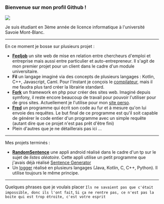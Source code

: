 ### Bienvenue sur mon profil Github !

![](https://komarev.com/ghpvc/?username=Gashmob&color=green&style=flat-square&label=Vues)

Je suis étudiant en 3ème année de licence informatique à l'université Savoie Mont-Blanc.

---

En ce moment je bosse sur plusieurs projet :
- **[Feeljob](https://github.com/Gashmob/Feeljob)** un site web de mise en relation entre chercheurs d'emploi et entreprise mais aussi entre particulier et auto-entrepreneur. Il s'agit de mon premier projet pour un client dans le cadre d'un module universitaire.
- **Fil** un langage imaginé via des concepts de plusieurs langages : Kotlin, C++, Javascript, Caml. Pour l'instant je conçois le [compilateur](https://github.com/Gashmob/Filc), mais il me faudra plus tard créer la librairie standard.
- **[Fork](https://github.com/Gashmob/Fork)** un framework en php pour créer des sites web. Imaginé depuis symfony, il reste encore beaucoup de travail pour pouvoir l'utiliser pour de gros sites. Actuellement je l'utilise pour mon [site perso](https://ktraini.com).
- **[Fred](https://github.com/Gashmob/Fred)** un programme qui écrit son code au fur et à mesure qu'on lui envoie des requêtes. Le but final de ce programme est qu'il soit capable de générer le code entier d'un programme avec un simple requête (autant dire que ce projet n'est pas prêt d'être fini)
- Plein d'autres que je ne détaillerais pas ici ...

---

Mes projets terminés :
- **[RandomSentence](https://github.com/TP-TD-Informatique/RandomSentence)** une appli android réalisé dans le cadre d'un tp sur le sujet de *listes aléatoire*. Cette appli utilise un petit programme que j'avais déjà réalisé [Sentence Generator](https://github.com/Gashmob/Sentence-Generator)
- Un [logger](https://github.com/Gashmob/Logger) réalisé en plusieurs langages (Java, Kotlin, C, C++, Python). Il utilise toujours le même principe.

---

Quelques phrases que je voulais placer
`Ils ne savaient pas que c'était impossible, donc ils l'ont fait`, `Si ça ne rentre pas, ce n'est pas la boite qui est trop étroite, c'est votre esprit`
